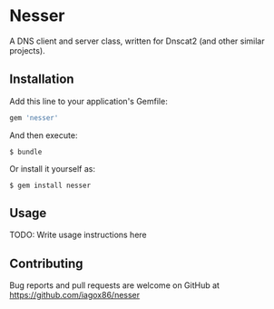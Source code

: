 # Nesser

A DNS client and server class, written for Dnscat2 (and other similar projects).

## Installation

Add this line to your application's Gemfile:

```ruby
gem 'nesser'
```

And then execute:

    $ bundle

Or install it yourself as:

    $ gem install nesser

## Usage

TODO: Write usage instructions here

## Contributing

Bug reports and pull requests are welcome on GitHub at https://github.com/iagox86/nesser

